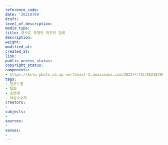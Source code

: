 ```yaml
---
reference_code: 
date: '20210709'
draft: 
level_of_description: 
media_type: 
title: 경사로 투쟁단 마무리 집회
description: 
weight: 
modified_at: 
created_at: 
link: 
public_access_status: 
copyright_status: 
components:
- https://kctu-photo.s3.ap-northeast-2.amazonaws.com/2021년/7월/20210709-경사로+투쟁단+마무리+집회_민주노총_집회_총연맹_여성소수자/_1D21080.jpg
tags:
- 민주노총
- 집회
- 총연맹
- 여성소수자
creators:
- 
subjects:
- 
sources:
- 
venues:
- 
---
```

